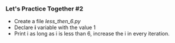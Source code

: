 ### Let's Practice Together \#2

- Create a file *less_then_6.py*
- Declare **i** variable with the value 1
- Print i as long as i is less than 6, increase the i in every iteration.
